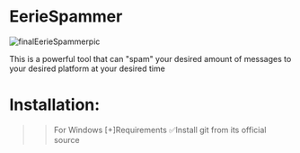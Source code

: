 # EerieSpammer
![finalEerieSpammerpic](https://user-images.githubusercontent.com/96463088/230771087-94993dad-e37d-4c1d-b4d5-2fab6a04bce4.png)

This is a powerful tool that can "spam" your desired amount of messages to your desired platform at your desired time
# Installation:
>> For Windows
[+]Requirements
✅Install git from its official source


